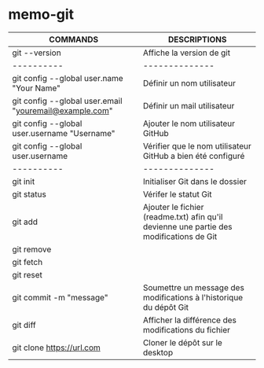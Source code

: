# memo-git

| COMMANDS | DESCRIPTIONS |
|----------|--------------|
|git --version|Affiche la version de git|
|----------|--------------|
|git config --global user.name "Your Name"|Définir un nom utilisateur|
|git config --global user.email "youremail@example.com"|Définir un mail utilisateur|
|git config --global user.username "Username"|Ajouter le nom utilisateur GitHub|
|git config --global user.username|Vérifier que le nom utilisateur GitHub a bien été configuré|
|----------|--------------|
|git init|Initialiser Git dans le dossier|
|git status|Vérifer le statut Git
|git add <file>|Ajouter le fichier (readme.txt) afin qu'il devienne une partie des modifications de Git
|git remove||
|git fetch||
|git reset||
|git commit -m "message"|Soumettre un message des modifications à l'historique du dépôt Git|
|git diff|Afficher la différence des modifications du fichier|
|git clone https://url.com|Cloner le dépôt sur le desktop|
